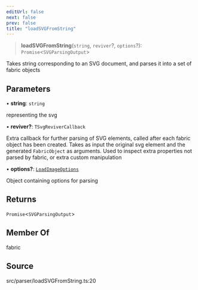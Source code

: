```yaml
---
editUrl: false
next: false
prev: false
title: "loadSVGFromString"
---
```


> **loadSVGFromString**(`string`, `reviver`?, `options`?): `Promise`\<`SVGParsingOutput`\>

Takes string corresponding to an SVG document, and parses it into a set of fabric objects

## Parameters

• **string**: `string`

representing the svg

• **reviver?**: `TSvgReviverCallback`

Extra callback for further parsing of SVG elements, called after each fabric object has been created.
Takes as input the original svg element and the generated `FabricObject` as arguments. Used to inspect extra properties not parsed by fabric,
or extra custom manipulation

• **options?**: [`LoadImageOptions`](../namespaces/util/type-aliases/LoadImageOptions.md)

Object containing options for parsing

## Returns

`Promise`\<`SVGParsingOutput`\>

## Member Of

fabric

## Source

src/parser/loadSVGFromString.ts:20
